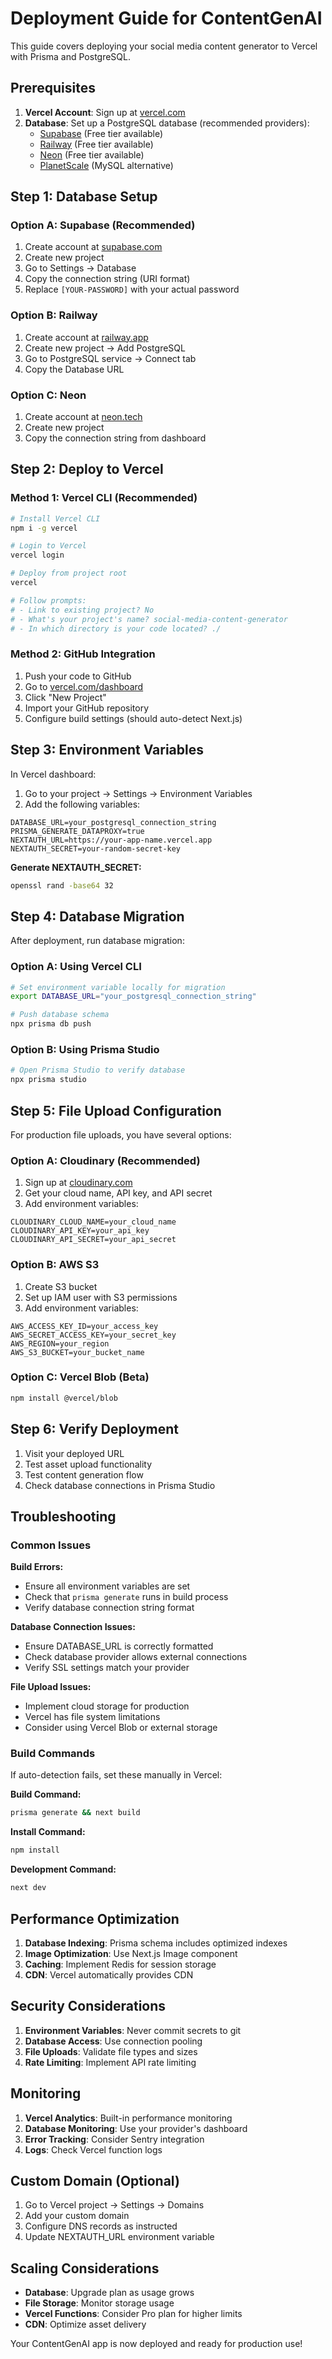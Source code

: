 # Deployment Guide for ContentGenAI

This guide covers deploying your social media content generator to Vercel with Prisma and PostgreSQL.

## Prerequisites

1. **Vercel Account**: Sign up at [vercel.com](https://vercel.com)
2. **Database**: Set up a PostgreSQL database (recommended providers):
   - [Supabase](https://supabase.com) (Free tier available)
   - [Railway](https://railway.app) (Free tier available)
   - [Neon](https://neon.tech) (Free tier available)
   - [PlanetScale](https://planetscale.com) (MySQL alternative)

## Step 1: Database Setup

### Option A: Supabase (Recommended)
1. Create account at [supabase.com](https://supabase.com)
2. Create new project
3. Go to Settings → Database
4. Copy the connection string (URI format)
5. Replace `[YOUR-PASSWORD]` with your actual password

### Option B: Railway
1. Create account at [railway.app](https://railway.app)
2. Create new project → Add PostgreSQL
3. Go to PostgreSQL service → Connect tab
4. Copy the Database URL

### Option C: Neon
1. Create account at [neon.tech](https://neon.tech)
2. Create new project
3. Copy the connection string from dashboard

## Step 2: Deploy to Vercel

### Method 1: Vercel CLI (Recommended)
```bash
# Install Vercel CLI
npm i -g vercel

# Login to Vercel
vercel login

# Deploy from project root
vercel

# Follow prompts:
# - Link to existing project? No
# - What's your project's name? social-media-content-generator
# - In which directory is your code located? ./
```

### Method 2: GitHub Integration
1. Push your code to GitHub
2. Go to [vercel.com/dashboard](https://vercel.com/dashboard)
3. Click "New Project"
4. Import your GitHub repository
5. Configure build settings (should auto-detect Next.js)

## Step 3: Environment Variables

In Vercel dashboard:
1. Go to your project → Settings → Environment Variables
2. Add the following variables:

```
DATABASE_URL=your_postgresql_connection_string
PRISMA_GENERATE_DATAPROXY=true
NEXTAUTH_URL=https://your-app-name.vercel.app
NEXTAUTH_SECRET=your-random-secret-key
```

**Generate NEXTAUTH_SECRET:**
```bash
openssl rand -base64 32
```

## Step 4: Database Migration

After deployment, run database migration:

### Option A: Using Vercel CLI
```bash
# Set environment variable locally for migration
export DATABASE_URL="your_postgresql_connection_string"

# Push database schema
npx prisma db push
```

### Option B: Using Prisma Studio
```bash
# Open Prisma Studio to verify database
npx prisma studio
```

## Step 5: File Upload Configuration

For production file uploads, you have several options:

### Option A: Cloudinary (Recommended)
1. Sign up at [cloudinary.com](https://cloudinary.com)
2. Get your cloud name, API key, and API secret
3. Add environment variables:
```
CLOUDINARY_CLOUD_NAME=your_cloud_name
CLOUDINARY_API_KEY=your_api_key
CLOUDINARY_API_SECRET=your_api_secret
```

### Option B: AWS S3
1. Create S3 bucket
2. Set up IAM user with S3 permissions
3. Add environment variables:
```
AWS_ACCESS_KEY_ID=your_access_key
AWS_SECRET_ACCESS_KEY=your_secret_key
AWS_REGION=your_region
AWS_S3_BUCKET=your_bucket_name
```

### Option C: Vercel Blob (Beta)
```bash
npm install @vercel/blob
```

## Step 6: Verify Deployment

1. Visit your deployed URL
2. Test asset upload functionality
3. Test content generation flow
4. Check database connections in Prisma Studio

## Troubleshooting

### Common Issues

**Build Errors:**
- Ensure all environment variables are set
- Check that `prisma generate` runs in build process
- Verify database connection string format

**Database Connection Issues:**
- Ensure DATABASE_URL is correctly formatted
- Check database provider allows external connections
- Verify SSL settings match your provider

**File Upload Issues:**
- Implement cloud storage for production
- Vercel has file system limitations
- Consider using Vercel Blob or external storage

### Build Commands

If auto-detection fails, set these manually in Vercel:

**Build Command:**
```bash
prisma generate && next build
```

**Install Command:**
```bash
npm install
```

**Development Command:**
```bash
next dev
```

## Performance Optimization

1. **Database Indexing**: Prisma schema includes optimized indexes
2. **Image Optimization**: Use Next.js Image component
3. **Caching**: Implement Redis for session storage
4. **CDN**: Vercel automatically provides CDN

## Security Considerations

1. **Environment Variables**: Never commit secrets to git
2. **Database Access**: Use connection pooling
3. **File Uploads**: Validate file types and sizes
4. **Rate Limiting**: Implement API rate limiting

## Monitoring

1. **Vercel Analytics**: Built-in performance monitoring
2. **Database Monitoring**: Use your provider's dashboard
3. **Error Tracking**: Consider Sentry integration
4. **Logs**: Check Vercel function logs

## Custom Domain (Optional)

1. Go to Vercel project → Settings → Domains
2. Add your custom domain
3. Configure DNS records as instructed
4. Update NEXTAUTH_URL environment variable

## Scaling Considerations

- **Database**: Upgrade plan as usage grows
- **File Storage**: Monitor storage usage
- **Vercel Functions**: Consider Pro plan for higher limits
- **CDN**: Optimize asset delivery

Your ContentGenAI app is now deployed and ready for production use!
